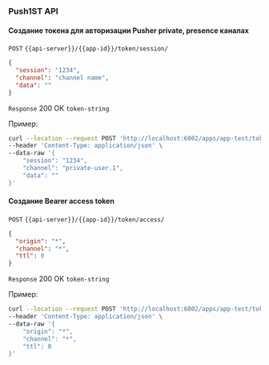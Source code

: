 ### Push1ST API

#### Создание токена для авторизации Pusher private, presence каналах

`POST` `{{api-server}}/{{app-id}}/token/session/`
```json
{
  "session": "1234",
  "channel": "channel name",
  "data": ""
}
```

`Response` 200 OK `token-string`

Пример:
```bash
curl --location --request POST 'http://localhost:6002/apps/app-test/token/session/' \
--header 'Content-Type: application/json' \
--data-raw '{
    "session": "1234",
    "channel": "private-user.1",
    "data": ""
}'
```

#### Создание Bearer access token


`POST` `{{api-server}}/{{app-id}}/token/access/`
```json
{
  "origin": "*",
  "channel": "*",
  "ttl": 0
}
```

`Response` 200 OK `token-string`

Пример:
```bash
curl --location --request POST 'http://localhost:6002/apps/app-test/token/access/' \
--header 'Content-Type: application/json' \
--data-raw '{
    "origin": "*",
    "channel": "*",
    "ttl": 0
}'
```
